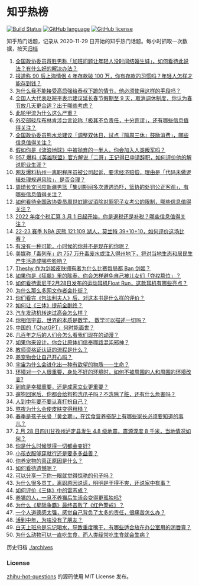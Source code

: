 # 知乎热榜
[![Build Status](https://github.com/ToWeLong/zhihu-hot-questions/workflows/CI/badge.svg)](https://github.com/ToWeLong/zhihu-hot-questions/actions)
[![GitHub language](https://img.shields.io/badge/language-golang-orange.svg)](https://golang.org/)
[![GitHub license](https://img.shields.io/github/license/ToWeLong/zhihu-hot-questions)](https://github.com/ToWeLong/zhihu-hot-questions/blob/main/LICENSE)

知乎热门话题，记录从 2020-11-29 日开始的知乎热门话题。每小时抓取一次数据，按天[归档](./archives)

<!-- BEGIN -->

1. [全国政协委员蒋胜男称「加班问题让年轻人没时间结婚生娃」，如何看待此说法？有什么好的解决办法？](https://www.zhihu.com/question/586689972)
1. [报道称 90 后上海情侣 4 年存款破 100 万，你有存款的习惯吗？年轻人怎样才能存到钱？](https://www.zhihu.com/question/586732954)
1. [为什么我不能接受高启强给泰叔下跪的情节，他必须使用这样的手段吗？](https://www.zhihu.com/question/581169007)
1. [全国人大代表赵皖平表示建议延长春节假期至 9 天，取消调休制度，你认为春节放几天更合适？出于哪些考虑？](https://www.zhihu.com/question/586858591)
1. [此轮甲流为什么这么严重？](https://www.zhihu.com/question/586730857)
1. [外交部驳斥布林肯涉台言论称「极其不负责任，十分荒谬」，还有哪些信息值得关注？](https://www.zhihu.com/question/586723004)
1. [全国政协委员熊水龙建议「调整双休日，试点『隔周三休』鼓励消费」，哪些信息值得关注？](https://www.zhihu.com/question/586865217)
1. [假如你是《流浪地球》中被抛弃的一半人，你会加入人类叛军吗？](https://www.zhihu.com/question/580341171)
1. [957 爆料《英雄联盟》官方解说「二哥」王记得已申请辞职，如何评价他的解说职业生涯？](https://www.zhihu.com/question/586820413)
1. [网友爆料杭州一离职程序员被公司起诉，要求经济赔偿，理由是「代码未做逻辑处理规避风险」，是否合理？](https://www.zhihu.com/question/586786214)
1. [周琦长文回应新疆男篮「集训期间多次遭遇恐吓，篮协的处罚公正客观」，有哪些信息值得关注？](https://www.zhihu.com/question/586858614)
1. [如何看待全国政协委员周世虹建议消除对罪犯子女考公的限制，哪些信息值得关注？](https://www.zhihu.com/question/586739073)
1. [2022 年度个税汇算 3 月 1 日起开始，你是退税还是补税？哪些信息值得关注？](https://www.zhihu.com/question/584347913)
1. [22-23 赛季 NBA 灰熊 121:109 湖人，莫兰特 39+10+10，如何评价这场比赛？](https://www.zhihu.com/question/586859329)
1. [有没有一种可能，小时候的你并不是现在的你呢？](https://www.zhihu.com/question/585029039)
1. [美媒称「毒列车」约 757 万升毒废水或注入得州地下，将对当地生态和居民生产生活造成哪些影响？](https://www.zhihu.com/question/586800495)
1. [Theshy 作为剑姬皮肤拥有者为什么比赛每局都 Ban 剑姬？](https://www.zhihu.com/question/586419547)
1. [如果你是《狂飙》里的陈泰，你会怎样避免自己被儿女们「夺权篡位」？](https://www.zhihu.com/question/586277606)
1. [如何看待索尼于2月28日发布的运动耳机Float Run，这款耳机有哪些亮点？](https://www.zhihu.com/question/586795090)
1. [为什么那么多网文作者会扑街？](https://www.zhihu.com/question/586432622)
1. [你们看完《包法利夫人》后，对这本书是什么样的评价？](https://www.zhihu.com/question/302929806)
1. [如何让《三体》提前全剧终？](https://www.zhihu.com/question/586679118)
1. [汽车发动机转速过高会怎么样？](https://www.zhihu.com/question/585849946)
1. [你相信宇宙、世界的本质是数学， 数学可以描述一切吗？](https://www.zhihu.com/question/586764472)
1. [中国的「ChatGPT」何时能面世？](https://www.zhihu.com/question/585103314)
1. [几百年之后的人们会怎么看我们现在的动漫？](https://www.zhihu.com/question/586267017)
1. [如果你来设计，你会让原体们信奉哪路混沌邪神？](https://www.zhihu.com/question/456913275)
1. [教师资格证认证的流程是什么？](https://www.zhihu.com/question/383405798)
1. [养宠物会让自己开心吗？](https://www.zhihu.com/question/583581630)
1. [宇宙为什么会进化出一种有欲望的物质——生命？](https://www.zhihu.com/question/585539771)
1. [环境对一个人很重要，身处不好的环境时，如何不被周围的人和周围的环境改变?](https://www.zhihu.com/question/268983861)
1. [到底是幸福重要，还是成家立业更重要？](https://www.zhihu.com/question/586816206)
1. [遛狗回家后，你都会给狗狗洗爪子吗？不洗除了脏，还有什么危害吗？](https://www.zhihu.com/question/585907458)
1. [人到中年要不要认真打扮自己？](https://www.zhihu.com/question/586309995)
1. [熬夜为什么会使皮肤变得粗糙？](https://www.zhihu.com/question/584748716)
1. [春季是孩子长骨「黄金期」，在饮食营养搭配上有哪些家长必须要知道的事儿？](https://www.zhihu.com/question/584169077)
1. [2 月 28 日四川甘孜州泸定县发生 4.8 级地震，震源深度 8 千米，当地情况如何？](https://www.zhihu.com/question/586816837)
1. [你是什么时候觉得一切都会变好?](https://www.zhihu.com/question/586790811)
1. [小孩衣服够穿就行还是要多多益善？](https://www.zhihu.com/question/584693396)
1. [你养宠物的真正原因是什么？](https://www.zhihu.com/question/584992181)
1. [如何看待遗憾呢？](https://www.zhihu.com/question/586746545)
1. [可以分享一下你一眼就觉得惊艳的句子吗？](https://www.zhihu.com/question/586481783)
1. [为什么很多员工，离职原因说谎，明明是干得不爽，还说家中有事？](https://www.zhihu.com/question/585272558)
1. [如何评价《三体》中的雷志成？](https://www.zhihu.com/question/581728129)
1. [养猫的人，一旦不养猫后生活会变得更孤独吗?](https://www.zhihu.com/question/585960109)
1. [为什么《星际争霸》最终击败了《红色警戒》？](https://www.zhihu.com/question/582896191)
1. [一个人道德感太强，感觉自己背负了太多的责任，很痛苦怎么办？](https://www.zhihu.com/question/385381949)
1. [活到中年，为啥没有了朋友？](https://www.zhihu.com/question/576631805)
1. [白天上班总是忘记喝水，导致重度嘴干，有哪些适合放在办公室用的润唇膏？](https://www.zhihu.com/question/585102950)
1. [为什么动物可以一直吃生食，而人类经常吃生食就会生病？](https://www.zhihu.com/question/586700104)

<!-- END -->

历史归档 [./archives](./archives)


### License
[zhihu-hot-questions](https://github.com/towelong/zhihu-hot-questions) 的源码使用 MIT License 发布。